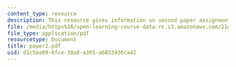 ```yaml
---
content_type: resource
description: This resource gives information on second paper assignment.
file: /media/https%3A/open-learning-course-data-rc.s3.amazonaws.com/21m-293-music-of-africa-fall-2005/d1c5ea096fce38a8a365a6833936ca42_paper2.pdf
file_type: application/pdf
resourcetype: Document
title: paper2.pdf
uid: d1c5ea09-6fce-38a8-a365-a6833936ca42
---
```

